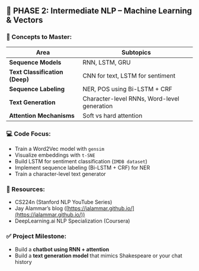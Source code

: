 ## 🧠 PHASE 2: Intermediate NLP – Machine Learning & Vectors

### 📘 Concepts to Master:

| Area                           | Subtopics                                   |
| ------------------------------ | ------------------------------------------- |
| **Sequence Models**            | RNN, LSTM, GRU                              |
| **Text Classification (Deep)** | CNN for text, LSTM for sentiment            |
| **Sequence Labeling**          | NER, POS using Bi-LSTM + CRF                |
| **Text Generation**            | Character-level RNNs, Word-level generation |
| **Attention Mechanisms**       | Soft vs hard attention                      |

### 💻 Code Focus:

- Train a Word2Vec model with `gensim`
- Visualize embeddings with `t-SNE`
- Build LSTM for sentiment classification (`IMDB dataset`)
- Implement sequence labeling (Bi-LSTM + CRF) for NER
- Train a character-level text generator

### 📘 Resources:

- CS224n (Stanford NLP YouTube Series)
- Jay Alammar’s blog ([https://jalammar.github.io/](https://jalammar.github.io/))
- DeepLearning.ai NLP Specialization (Coursera)

### ✅ Project Milestone:

- Build a **chatbot using RNN + attention**
- Build a **text generation model** that mimics Shakespeare or your chat history
